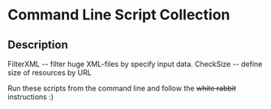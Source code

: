 # Command Line Script Collection

## Description
FilterXML  --  filter huge XML-files by specify input data.
CheckSize  --  define size of resources by URL

Run these scripts from the command line and follow the ~~white rabbit~~ instructions :) 
